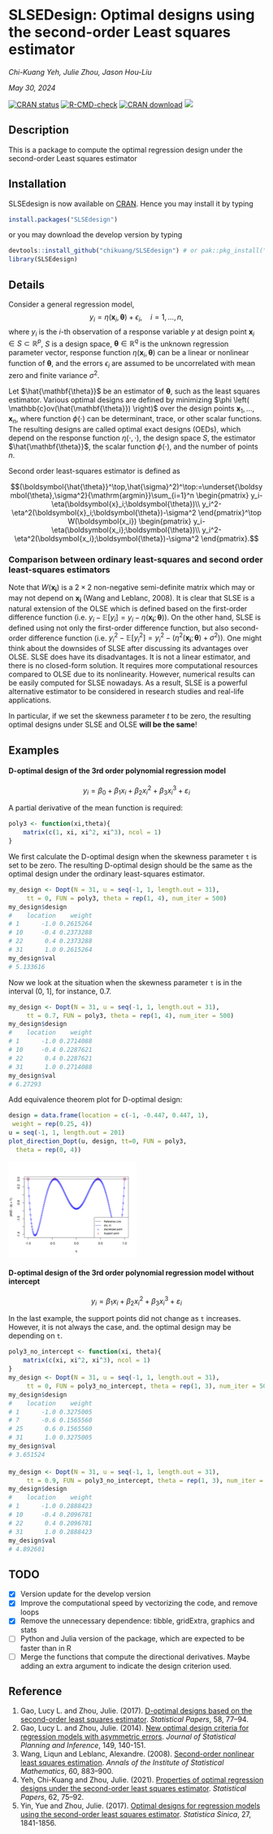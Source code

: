 SLSEDesign: Optimal designs using the second-order Least squares
estimator
================
*Chi-Kuang Yeh, Julie Zhou, Jason Hou-Liu*  

*May 30, 2024*

<!-- badges: start -->

[![CRAN
status](https://www.r-pkg.org/badges/version/SLSEdesign)](https://CRAN.R-project.org/package=SLSEdesign)
[![R-CMD-check](https://github.com/chikuang/SLSEdesign/actions/workflows/R-CMD-check.yaml/badge.svg)](https://github.com/chikuang/SLSEdesign/actions/workflows/R-CMD-check.yaml)
[![CRAN
download](http://cranlogs.r-pkg.org/badges/grand-total/SLSEdesign?color=blue)](https://cran.r-project.org/package=SLSEdesign)
[![](https://img.shields.io/github/languages/code-size/chikuang/SLSEdesign.svg)](https://github.com/chikuang/SLSEdesign)
<!-- badges: end -->

## Description

This is a package to compute the optimal regression design under the
second-order Least squares estimator

## Installation

SLSEdesign is now available on [CRAN](https://cran.r-project.org/).
Hence you may install it by typing

``` r
install.packages("SLSEdesign")
```

or you may download the develop version by typing

``` r
devtools::install_github("chikuang/SLSEdesign") # or pak::pkg_install("chikuang/SLSEdesign")
library(SLSEdesign)
```

## Details

Consider a general regression model,
$$y_i=\eta(\mathbf{x}_i, \mathbf{\theta})+ \epsilon_i, \quad i=1, \ldots, n,$$
where $y_i$ is the $i$-th observation of a response variable $y$ at
design point $\mathbf{x}_i \in S \subset \mathbb{R}^p$, $S$ is a design
space, $\mathbf{\theta} \in \mathbb{R}^q$ is the unknown regression
parameter vector, response function
$\eta(\mathbf{x}_i, \mathbf{\theta})$ can be a linear or nonlinear
function of $\mathbf{\theta}$, and the errors $\epsilon_i$ are assumed
to be uncorrelated with mean zero and finite variance $\sigma^2$.

Let $\hat{\mathbf{\theta}}$ be an estimator of $\mathbf{\theta}$, such
as the least squares estimator. Various optimal designs are defined by
minimizing $\phi \left( \mathbb{c}ov(\hat{\mathbf{\theta}}) \right)$
over the design points $\mathbf{x}_1, \ldots, \mathbf{x}_n$, where
function $\phi(\cdot)$ can be determinant, trace, or other scalar
functions. The resulting designs are called optimal exact designs
(OEDs), which depend on the response function $\eta(\cdot,\cdot)$, the
design space $S$, the estimator $\hat{\mathbf{\theta}}$, the scalar
function $\phi(\cdot)$, and the number of points $n$.

Second order least-squares estimator is defined as

``` math
(\boldsymbol{\hat{\theta}}^\top,\hat{\sigma}^2)^\top:=\underset{\boldsymbol{\theta},\sigma^2}{\mathrm{argmin}}\sum_{i=1}^n \begin{pmatrix}
y_i-\eta(\boldsymbol{x}_i;\boldsymbol{\theta})\\
y_i^2-\eta^2(\boldsymbol{x}_i;\boldsymbol{\theta})-\sigma^2
\end{pmatrix}^\top W(\boldsymbol{x_i}) \begin{pmatrix}
y_i-\eta(\boldsymbol{x_i};\boldsymbol{\theta})\\
y_i^2-\eta^2(\boldsymbol{x_i};\boldsymbol{\theta})-\sigma^2
\end{pmatrix}.
```

### Comparison between ordinary least-squares and second order least-squares estimators

Note that $`W(\boldsymbol{x_i})`$ is a $`2\times 2`$ non-negative
semi-definite matrix which may or may not depend on $\boldsymbol{x_i}$
(Wang and Leblanc, 2008). It is clear that SLSE is a natural extension
of the OLSE which is defined based on the first-order difference
function
(i.e. $`y_i-\mathbb{E}[y_i]=y_i-\eta(\boldsymbol{x_i};\boldsymbol{\theta})`$).
On the other hand, SLSE is defined using not only the first-order
difference function, but also second-order difference function
(i.e. $`y_i^2-\mathbb{E}[y_i^2]=y_i^2-(\eta^2(\boldsymbol{x_i};\boldsymbol{\theta})+\sigma^2))`$.
One might think about the downsides of SLSE after discussing its
advantages over OLSE. SLSE does have its disadvantages. It is not a
linear estimator, and there is no closed-form solution. It requires more
computational resources compared to OLSE due to its nonlinearity.
However, numerical results can be easily computed for SLSE nowadays. As
a result, SLSE is a powerful alternative estimator to be considered in
research studies and real-life applications.

In particular, if we set the skewness parameter $t$ to be zero, the
resulting optimal designs under SLSE and OLSE **will be the same**!

## Examples

#### D-optimal design of the 3rd order polynomial regression model

$$
y_i = \beta_0 + \beta_1 x_i + \beta_2 x_i^2 + \beta_3 x_i^3 +\varepsilon_i
$$

A partial derivative of the mean function is required:

``` r
poly3 <- function(xi,theta){
    matrix(c(1, xi, xi^2, xi^3), ncol = 1)
}
```

We first calculate the D-optimal design when the skewness parameter `t`
is set to be zero. The resulting D-optimal design should be the same as
the optimal design under the ordinary least-squares estimator.

``` r
my_design <- Dopt(N = 31, u = seq(-1, 1, length.out = 31), 
     tt = 0, FUN = poly3, theta = rep(1, 4), num_iter = 500)
my_design$design
#    location    weight
# 1      -1.0 0.2615264
# 10     -0.4 0.2373288
# 22      0.4 0.2373288
# 31      1.0 0.2615264
my_design$val
# 5.133616
```

Now we look at the situation when the skewness parameter `t` is in the
interval (0, 1\], for instance, $0.7$.

``` r
my_design <- Dopt(N = 31, u = seq(-1, 1, length.out = 31), 
     tt = 0.7, FUN = poly3, theta = rep(1, 4), num_iter = 500)
my_design$design
#    location    weight
# 1      -1.0 0.2714088
# 10     -0.4 0.2287621
# 22      0.4 0.2287621
# 31      1.0 0.2714088
my_design$val
# 6.27293
```

Add equivalence theorem plot for D-optimal design:

``` r
design = data.frame(location = c(-1, -0.447, 0.447, 1),
 weight = rep(0.25, 4))
u = seq(-1, 1, length.out = 201)
plot_direction_Dopt(u, design, tt=0, FUN = poly3,
  theta = rep(0, 4))
```

<img src="man/fig/README-demo-equivalence.png" width="50%" />

#### D-optimal design of the 3rd order polynomial regression model without intercept

$$
y_i = \beta_1 x_i + \beta_2 x_i^2 + \beta_3 x_i^3 +\varepsilon_i
$$

In the last example, the support points did not change as `t` increases.
However, it is not always the case, and. the optimal design may be
depending on `t`.

``` r
poly3_no_intercept <- function(xi, theta){
    matrix(c(xi, xi^2, xi^3), ncol = 1)
}
my_design <- Dopt(N = 31, u = seq(-1, 1, length.out = 31), 
     tt = 0, FUN = poly3_no_intercept, theta = rep(1, 3), num_iter = 500)
my_design$design
#    location    weight
# 1      -1.0 0.3275005
# 7      -0.6 0.1565560
# 25      0.6 0.1565560
# 31      1.0 0.3275005
my_design$val
# 3.651524

my_design <- Dopt(N = 31, u = seq(-1, 1, length.out = 31), 
     tt = 0.9, FUN = poly3_no_intercept, theta = rep(1, 3), num_iter = 500)
my_design$design
#    location    weight
# 1      -1.0 0.2888423
# 10     -0.4 0.2096781
# 22      0.4 0.2096781
# 31      1.0 0.2888423
my_design$val
# 4.892601
```

## TODO

- [x] Version update for the develop version
- [x] Improve the computational speed by vectorizing the code, and
  remove loops
- [x] Remove the unnecessary dependence: tibble, gridExtra, graphics and
  stats
- [ ] Python and Julia version of the package, which are expected to be
  faster than in R
- [ ] Merge the functions that compute the directional derivatives.
  Maybe adding an extra argument to indicate the design criterion used.

## Reference

1.  Gao, Lucy L. and Zhou, Julie. (2017). [D-optimal designs based on
    the second-order least squares
    estimator](https://link.springer.com/article/10.1007/s00362-015-0688-9).
    *Statistical Papers*, 58, 77–94.
2.  Gao, Lucy L. and Zhou, Julie. (2014). [New optimal design criteria
    for regression models with asymmetric
    errors](https://www.sciencedirect.com/science/article/pii/S037837581400007X).
    *Journal of Statistical Planning and Inference*, 149, 140-151.
3.  Wang, Liqun and Leblanc, Alexandre. (2008). [Second-order nonlinear
    least squares
    estimation](https://link.springer.com/article/10.1007/s10463-007-0139-z).
    *Annals of the Institute of Statistical Mathematics*, 60, 883–900.
4.  Yeh, Chi-Kuang and Zhou, Julie. (2021). [Properties of optimal
    regression designs under the second-order least squares
    estimator](https://link.springer.com/article/10.1007/s00362-018-01076-6).
    *Statistical Papers*, 62, 75–92.
5.  Yin, Yue and Zhou, Julie. (2017). [Optimal designs for regression
    models using the second-order least squares
    estimator](https://www.jstor.org/stable/26384103). *Statistica
    Sinica*, 27, 1841-1856.
